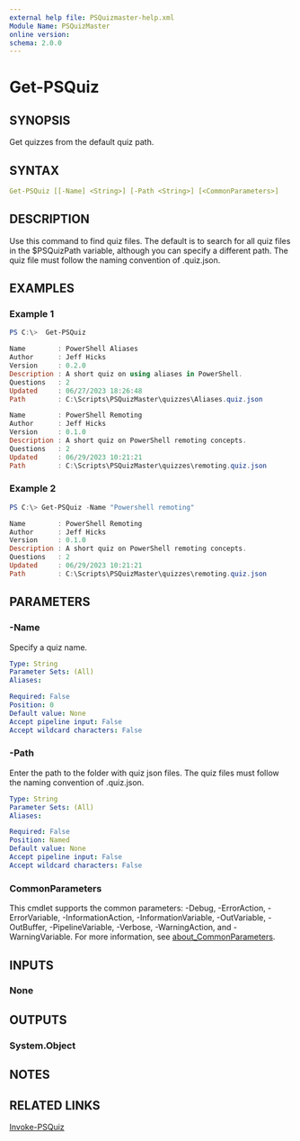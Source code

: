 ```yaml
---
external help file: PSQuizmaster-help.xml
Module Name: PSQuizMaster
online version:
schema: 2.0.0
---
```


# Get-PSQuiz

## SYNOPSIS

Get quizzes from the default quiz path.

## SYNTAX

```yaml
Get-PSQuiz [[-Name] <String>] [-Path <String>] [<CommonParameters>]
```

## DESCRIPTION

Use this command to find quiz files. The default is to search for all quiz files in the $PSQuizPath variable, although you can specify a different path. The quiz file must follow the naming convention of <shortname>.quiz.json.

## EXAMPLES

### Example 1

```powershell
PS C:\>  Get-PSQuiz

Name        : PowerShell Aliases
Author      : Jeff Hicks
Version     : 0.2.0
Description : A short quiz on using aliases in PowerShell.
Questions   : 2
Updated     : 06/27/2023 18:26:48
Path        : C:\Scripts\PSQuizMaster\quizzes\Aliases.quiz.json

Name        : PowerShell Remoting
Author      : Jeff Hicks
Version     : 0.1.0
Description : A short quiz on PowerShell remoting concepts.
Questions   : 2
Updated     : 06/29/2023 10:21:21
Path        : C:\Scripts\PSQuizMaster\quizzes\remoting.quiz.json
```

### Example 2

```powershell
PS C:\> Get-PSQuiz -Name "Powershell remoting"

Name        : PowerShell Remoting
Author      : Jeff Hicks
Version     : 0.1.0
Description : A short quiz on PowerShell remoting concepts.
Questions   : 2
Updated     : 06/29/2023 10:21:21
Path        : C:\Scripts\PSQuizMaster\quizzes\remoting.quiz.json
```

## PARAMETERS

### -Name

Specify a quiz name.

```yaml
Type: String
Parameter Sets: (All)
Aliases:

Required: False
Position: 0
Default value: None
Accept pipeline input: False
Accept wildcard characters: False
```

### -Path

Enter the path to the folder with quiz json files. The quiz files must follow the naming convention of <shortname>.quiz.json.

```yaml
Type: String
Parameter Sets: (All)
Aliases:

Required: False
Position: Named
Default value: None
Accept pipeline input: False
Accept wildcard characters: False
```

### CommonParameters

This cmdlet supports the common parameters: -Debug, -ErrorAction, -ErrorVariable, -InformationAction, -InformationVariable, -OutVariable, -OutBuffer, -PipelineVariable, -Verbose, -WarningAction, and -WarningVariable. For more information, see [about_CommonParameters](http://go.microsoft.com/fwlink/?LinkID=113216).

## INPUTS

### None

## OUTPUTS

### System.Object

## NOTES

## RELATED LINKS

[Invoke-PSQuiz](Invoke-PSQuiz.md)
